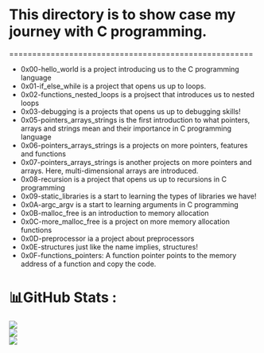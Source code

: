 # This directory is to show case my journey  with C programming. 
=====================================================
- 0x00-hello_world is a project introducing us to the C programming language
- 0x01-if_else_while is a project that opens us up to loops.
- 0x02-functions_nested_loops is a projsect that introduces us to nested loops
- 0x03-debugging is a projects that opens us up to debugging skills!
- 0x05-pointers_arrays_strings is the first introduction to what pointers, arrays and strings mean and their importance in C programming language
- 0x06-pointers_arrays_strings is a projects on more pointers, features and functions
- 0x07-pointers_arrays_strings is another projects on more pointers and arrays. Here, multi-dimensional arrays are introduced.
- 0x08-recursion is a project that opens us up to recursions in C programming
- 0x09-static_libraries is a start to learning the types of libraries we have!
- 0x0A-argc_argv is a start to learning arguments in C programming
- 0x0B-malloc_free is an introduction to memory allocation
- 0x0C-more_malloc_free is a project on more memory allocation functions
- 0x0D-preprocessor ia a project about preprocessors
- 0x0E-structures just like the name implies, structures!
- 0x0F-functions_pointers: A function pointer points to the memory address of a function and copy the code.
# 📊GitHub Stats :
![](https://github-readme-stats.vercel.app/api?username=ibnbakare&theme=midnight-purple&hide_border=true&include_all_commits=true&count_private=false)<br/>
![](https://github-readme-streak-stats.herokuapp.com/?user=ibnbakare&theme=midnight-purple&hide_border=true)<br/>
![](https://github-readme-stats.vercel.app/api/top-langs/?username=ibnbakare&theme=midnight-purple&hide_border=true&include_all_commits=true&count_private=false&layout=compact)